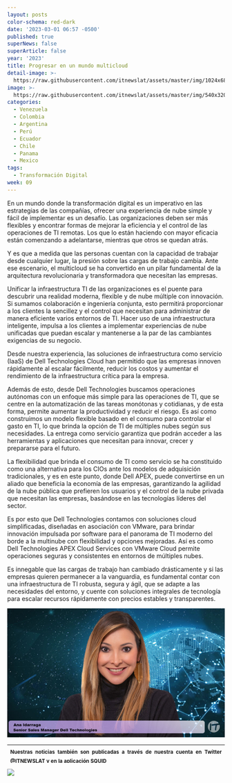 ```yaml
---
layout: posts
color-schema: red-dark
date: '2023-03-01 06:57 -0500'
published: true
superNews: false
superArticle: false
year: '2023'
title: Progresar en un mundo multicloud
detail-image: >-
  https://raw.githubusercontent.com/itnewslat/assets/master/img/1024x680/Ana-Idarraga-g.jpg
image: >-
  https://raw.githubusercontent.com/itnewslat/assets/master/img/540x320/Ana-Idarraga-p.jpg
categories:
  - Venezuela
  - Colombia
  - Argentina
  - Perú
  - Ecuador
  - Chile
  - Panama
  - Mexico
tags:
  - Transformación Digital
week: 09
---
```

En un mundo donde la transformación digital es un imperativo en las estrategias de las compañías, ofrecer una experiencia de nube simple y fácil de implementar es un desafío. Las organizaciones deben ser más flexibles y encontrar formas de mejorar la eficiencia y el control de las operaciones de TI remotas. Los que lo están haciendo con mayor eficacia están comenzando a adelantarse, mientras que otros se quedan atrás.

Y es que a medida que las personas cuentan con la capacidad de trabajar desde cualquier lugar, la presión sobre las cargas de trabajo cambia. Ante ese escenario, el multicloud se ha convertido en un pilar fundamental de la arquitectura revolucionaria y transformadora que necesitan las empresas.

Unificar la infraestructura TI de las organizaciones es el puente para descubrir una realidad moderna, flexible y de nube múltiple con innovación. Si sumamos colaboración e ingeniería conjunta, esto permitirá proporcionar a los clientes la sencillez y el control que necesitan para administrar de manera eficiente varios entornos de TI. Hacer uso de una infraestructura inteligente, impulsa a los clientes a implementar experiencias de nube unificadas que puedan escalar y mantenerse a la par de las cambiantes exigencias de su negocio.

Desde nuestra experiencia, las soluciones de infraestructura como servicio (IaaS) de Dell Technologies Cloud han permitido que las empresas innoven rápidamente al escalar fácilmente, reducir los costos y aumentar el rendimiento de la infraestructura crítica para la empresa.

Además de esto, desde Dell Technologies buscamos operaciones autónomas con un enfoque más simple para las operaciones de TI, que se centre en la automatización de las tareas monótonas y cotidianas, y de esta forma, permite aumentar la productividad y reducir el riesgo. Es así como construimos un modelo flexible basado en el consumo para controlar el gasto en TI, lo que brinda la opción de TI de múltiples nubes según sus necesidades. La entrega como servicio garantiza que podrán acceder a las herramientas y aplicaciones que necesitan para innovar, crecer y prepararse para el futuro.

La flexibilidad que brinda el consumo de TI como servicio se ha constituido como una alternativa para los CIOs ante los modelos de adquisición tradicionales, y es en este punto, donde Dell APEX, puede convertirse en un aliado que beneficia la economía de las empresas, garantizando la agilidad de la nube pública que prefieren los usuarios y el control de la nube privada que necesitan las empresas, basándose en las tecnologías líderes del sector.

Es por esto que Dell Technologies contamos con soluciones cloud simplificadas, diseñadas en asociación con VMware, para brindar innovación impulsada por software para el panorama de TI moderno del borde a la multinube con flexibilidad y opciones mejoradas. Así es como Dell Technologies APEX Cloud Services con VMware Cloud permite operaciones seguras y consistentes en entornos de múltiples nubes.

Es innegable que las cargas de trabajo han cambiado drásticamente y si las empresas quieren permanecer a la vanguardia, es fundamental contar con una infraestructura de TI robusta, segura y ágil, que se adapte a las necesidades del entorno, y cuente con soluciones integrales de tecnología para escalar recursos rápidamente con precios estables y transparentes.

![](https://raw.githubusercontent.com/itnewslat/assets/master/img/540x320/Ana-Idarraga-p.jpg)

<table style="height: 42px;" width="569">
<tbody>
<tr>
<td style="text-align: justify;"><sub><strong>Nuestras noticias también son publicadas a través de nuestra cuenta en Twitter <a href="https://twitter.com/itnewslat?lang=es">@ITNEWSLAT</a> y en la aplicación <a href="https://squidapp.co/en/">SQUID</a></strong></sub></td>
</tr>
</tbody>
</table>
<img src="https://tracker.metricool.com/c3po.jpg?hash=56f88a41e39ab42c063cc51676587a04"/>